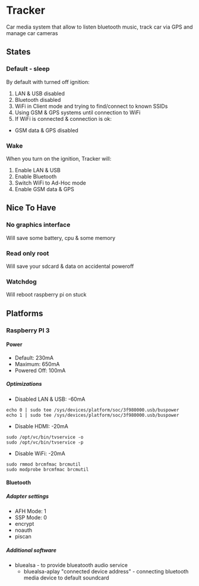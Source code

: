 Tracker
=======

Car media system that allow to listen bluetooth music, track car via GPS and manage car cameras

States
------

### Default - sleep

By default with turned off ignition:

1. LAN & USB disabled
2. Bluetooth disabled
3. WiFi in Client mode and trying to find/connect to known SSIDs
4. Using GSM & GPS systems until connection to WiFi
4. If WiFi is connected & connection is ok:
  * GSM data & GPS disabled

### Wake

When you turn on the ignition, Tracker will:

1. Enable LAN & USB
2. Enable Bluetooth
3. Switch WiFi to Ad-Hoc mode
4. Enable GSM data & GPS

Nice To Have
------------

### No graphics interface

Will save some battery, cpu & some memory

### Read only root

Will save your sdcard & data on accidental poweroff

### Watchdog

Will reboot raspberry pi on stuck

Platforms
---------

### Raspberry PI 3

#### Power

* Default: 230mA
* Maximum: 650mA
* Powered Off: 100mA

##### Optimizations

* Disabled LAN & USB: -60mA
```
echo 0 | sudo tee /sys/devices/platform/soc/3f980000.usb/buspower
echo 1 | sudo tee /sys/devices/platform/soc/3f980000.usb/buspower
```

* Disable HDMI: -20mA
```
sudo /opt/vc/bin/tvservice -o
sudo /opt/vc/bin/tvservice -p
```

* Disable WiFi: -20mA
```
sudo rmmod brcmfmac brcmutil
sudo modprobe brcmfmac brcmutil
```

#### Bluetooth

##### Adapter settings

* AFH Mode: 1
* SSP Mode: 0
* encrypt
* noauth
* piscan

##### Additional software

* bluealsa - to provide blueatooth audio service
  * bluealsa-aplay "connected device address" - connecting bluetooth media device to default soundcard
